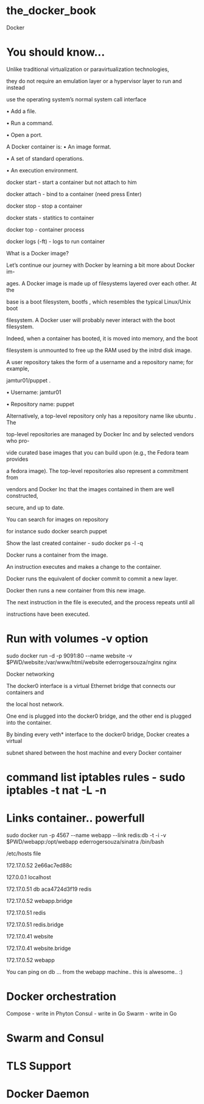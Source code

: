 # the_docker_book
Docker

# You should know...

Unlike traditional virtualization or paravirtualization technologies,

they do not require an emulation layer or a hypervisor layer to run and instead

use the operating system’s normal system call interface

• Add a file.

• Run a command.

• Open a port.

A Docker container is:
• An image format.

• A set of standard operations.

• An execution environment.

docker start - start a container but not attach to him

docker attach - bind to a container (need press Enter)

docker stop - stop a container

docker stats - statitics to container

docker top  - container process

docker logs (-ft) - logs to run container


What is a Docker image?

Let’s continue our journey with Docker by learning a bit more about Docker im-

ages. A Docker image is made up of filesystems layered over each other. At the

base is a boot filesystem, bootfs , which resembles the typical Linux/Unix boot

filesystem. A Docker user will probably never interact with the boot filesystem.

Indeed, when a container has booted, it is moved into memory, and the boot

filesystem is unmounted to free up the RAM used by the initrd disk image.


A user repository takes the form of a username and a repository name; for example,

jamtur01/puppet .

• Username: jamtur01

• Repository name: puppet

Alternatively, a top-level repository only has a repository name like ubuntu . The

top-level repositories are managed by Docker Inc and by selected vendors who pro-

vide curated base images that you can build upon (e.g., the Fedora team provides

a fedora image). The top-level repositories also represent a commitment from

vendors and Docker Inc that the images contained in them are well constructed,

secure, and up to date.

You can search for images on repository

for instance sudo docker search puppet

Show the last created container - sudo docker ps -l -q


Docker runs a container from the image.

An instruction executes and makes a change to the container.

Docker runs the equivalent of docker commit to commit a new layer.

Docker then runs a new container from this new image.

The next instruction in the file is executed, and the process repeats until all

instructions have been executed.

# Run with volumes -v option

sudo docker run -d -p 9091:80 --name website -v $PWD/website:/var/www/html/website ederrogersouza/nginx nginx

Docker networking

The docker0 interface is a virtual Ethernet bridge that connects our containers and

the local host network.

One end is plugged into the docker0 bridge, and the other end is plugged into the container.

By binding every veth* interface to the docker0 bridge, Docker creates a virtual

subnet shared between the host machine and every Docker container

# command list iptables rules - sudo iptables -t nat -L -n

# Links container.. powerfull

sudo docker run -p 4567 --name webapp --link redis:db -t -i -v $PWD/webapp:/opt/webapp ederrogersouza/sinatra /bin/bash

/etc/hosts file

172.17.0.52	2e66ac7ed88c

127.0.0.1	localhost

172.17.0.51	db aca4724d3f19 redis

172.17.0.52	webapp.bridge

172.17.0.51	redis

172.17.0.51	redis.bridge

172.17.0.41	website

172.17.0.41	website.bridge

172.17.0.52	webapp

You can ping on db ... from the webapp machine.. this is alwesome.. :)

# Docker orchestration
Compose - write in Phyton
Consul - write in Go
Swarm - write in Go

# Swarm and Consul

# TLS Support

# Docker Daemon
